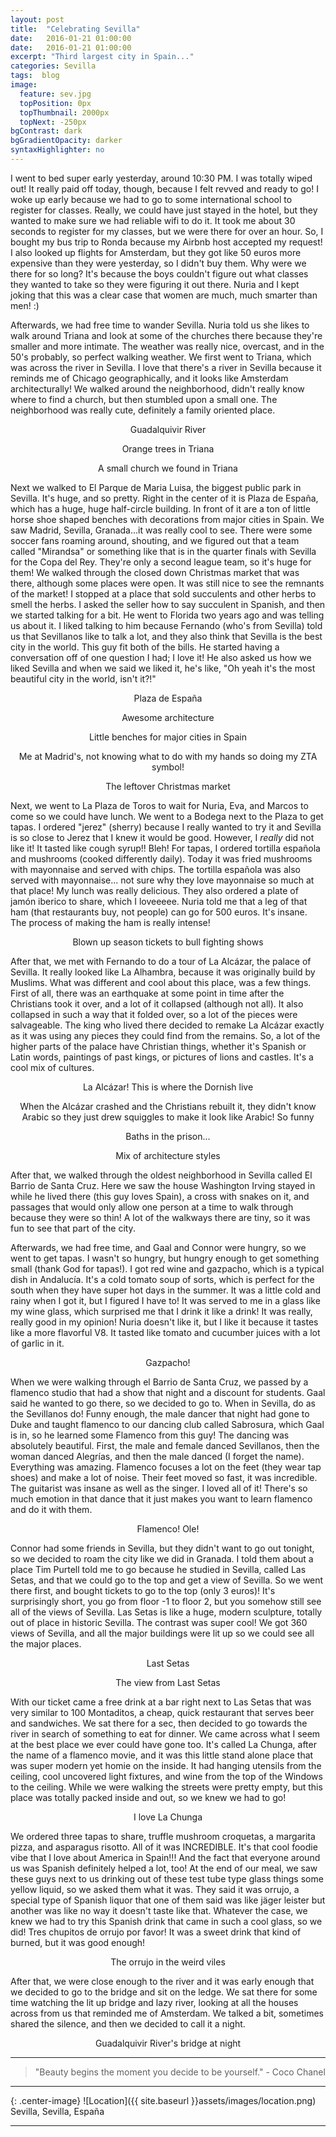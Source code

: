 ```yaml
---
layout: post
title:  "Celebrating Sevilla"
date:   2016-01-21 01:00:00
date:   2016-01-21 01:00:00
excerpt: "Third largest city in Spain..."
categories: Sevilla
tags:  blog
image:
  feature: sev.jpg
  topPosition: 0px
  topThumbnail: 2000px
  topNext: -250px
bgContrast: dark
bgGradientOpacity: darker
syntaxHighlighter: no
---
```


I went to bed super early yesterday, around 10:30 PM. I was totally wiped out! It really paid off today, though, because I felt revved and ready to go! I woke up early because we had to go to some international school to register for classes. Really, we could have just stayed in the hotel, but they wanted to make sure we had reliable wifi to do it. It took me about 30 seconds to register for my classes, but we were there for over an hour. So, I bought my bus trip to Ronda because my Airbnb host accepted my request! I also looked up flights for Amsterdam, but they got like 50 euros more expensive than they were yesterday, so I didn't buy them. Why were we there for so long? It's because the boys couldn't figure out what classes they wanted to take so they were figuring it out there. Nuria and I kept joking that this was a clear case that women are much, much smarter than men! :)

Afterwards, we had free time to wander Sevilla. Nuria told us she likes to walk around Triana and look at some of the churches there because they're smaller and more intimate. The weather was really nice, overcast, and in the 50's probably, so perfect walking weather. We first went to Triana, which was across the river in Sevilla. I love that there's a river in Sevilla because it reminds me of Chicago geographically, and it looks like Amsterdam architecturally! We walked around the neighborhood, didn't really know where to find a church, but then stumbled upon a small one. The neighborhood was really cute, definitely a family oriented place.

<div class="img img--fullContainer img--14xLeading" style="background-image: url({{ site.baseurl_posts_img }}spain/celebratingsevilla/01.JPG);"></div>
<center><p style="font-size: 14px;">Guadalquivir River</p></center>

<div class="img img--fullContainer img--14xLeading" style="background-image: url({{ site.baseurl_posts_img }}spain/celebratingsevilla/02.JPG);"></div>
<center><p style="font-size: 14px;">Orange trees in Triana</p></center>

<div class="img img--fullContainer img--14xLeading" style="background-image: url({{ site.baseurl_posts_img }}spain/celebratingsevilla/03.JPG);"></div>
<center><p style="font-size: 14px;">A small church we found in Triana</p></center>

Next we walked to El Parque de Maria Luisa, the biggest public park in Sevilla. It's huge, and so pretty. Right in the center of it is Plaza de España, which has a huge, huge half-circle building. In front of it are a ton of little horse shoe shaped benches with decorations from major cities in Spain. We saw Madrid, Sevilla, Granada...it was really cool to see. There were some soccer fans roaming around, shouting, and we figured out that a team called "Mirandsa" or something like that is in the quarter finals with Sevilla for the Copa del Rey. They're only a second league team, so it's huge for them! We walked through the closed down Christmas market that was there, although some places were open. It was still nice to see the remnants of the market! I stopped at a place that sold succulents and other herbs to smell the herbs. I asked the seller how to say succulent in Spanish, and then we started talking for a bit. He went to Florida two years ago and was telling us about it. I liked talking to him because Fernando (who's from Sevilla) told us that Sevillanos like to talk a lot, and they also think that Sevilla is the best city in the world. This guy fit both of the bills. He started having a conversation off of one question I had; I love it! He also asked us how we liked Sevilla and when we said we liked it, he's like, "Oh yeah it's the most beautiful city in the world, isn't it?!"

<div class="img img--fullContainer img--14xLeading" style="background-image: url({{ site.baseurl_posts_img }}spain/celebratingsevilla/04.JPG);"></div>
<center><p style="font-size: 14px;">Plaza de España</p></center>

<div class="img img--fullContainer img--14xLeading" style="background-image: url({{ site.baseurl_posts_img }}spain/celebratingsevilla/05.JPG);"></div>
<center><p style="font-size: 14px;">Awesome architecture</p></center>

<div class="img img--fullContainer img--14xLeading" style="background-image: url({{ site.baseurl_posts_img }}spain/celebratingsevilla/06.JPG);"></div>
<center><p style="font-size: 14px;">Little benches for major cities in Spain</p></center>

<div class="img img--fullContainer img--14xLeading" style="background-image: url({{ site.baseurl_posts_img }}spain/celebratingsevilla/07.JPG);"></div>
<center><p style="font-size: 14px;">Me at Madrid's, not knowing what to do with my hands so doing my ZTA symbol!</p></center>

<div class="img img--fullContainer img--14xLeading" style="background-image: url({{ site.baseurl_posts_img }}spain/celebratingsevilla/08.JPG);"></div>
<center><p style="font-size: 14px;">The leftover Christmas market</p></center>

Next, we went to La Plaza de Toros to wait for Nuria, Eva, and Marcos to come so we could have lunch. We went to a Bodega next to the Plaza to get tapas. I ordered "jerez" (sherry) because I really wanted to try it and Sevilla is so close to Jerez that I knew it would be good. However, I *really* did not like it! It tasted like cough syrup!! Bleh! For tapas, I ordered tortilla española and mushrooms (cooked differently daily). Today it was fried mushrooms with mayonnaise and served with chips. The tortilla española was also served with mayonnaise... not sure why they love mayonnaise so much at that place! My lunch was really delicious. They also ordered a plate of jamón iberico to share, which I loveeeee. Nuria told me that a leg of that ham (that restaurants buy, not people) can go for 500 euros. It's insane. The process of making the ham is really intense!

<div class="img img--fullContainer img--14xLeading" style="background-image: url({{ site.baseurl_posts_img }}spain/celebratingsevilla/09.JPG);"></div>
<center><p style="font-size: 14px;">Blown up season tickets to bull fighting shows</p></center>

After that, we met with Fernando to do a tour of La Alcázar, the palace of Sevilla. It really looked like La Alhambra, because it was originally build by Muslims. What was different and cool about this place, was a few things. First of all, there was an earthquake at some point in time after the Christians took it over, and a lot of it collapsed (although not all). It also collapsed in such a way that it folded over, so a lot of the pieces were salvageable. The king who lived there decided to remake La Alcázar exactly as it was using any pieces they could find from the remains. So, a lot of the higher parts of the palace have Christian things, whether it's Spanish or Latin words, paintings of past kings, or pictures of lions and castles. It's a cool mix of cultures.

<div class="img img--fullContainer img--14xLeading" style="background-image: url({{ site.baseurl_posts_img }}spain/celebratingsevilla/10.JPG);"></div>
<center><p style="font-size: 14px;">La Alcázar! This is where the Dornish live</p></center>

<div class="img img--fullContainer img--14xLeading" style="background-image: url({{ site.baseurl_posts_img }}spain/celebratingsevilla/11.JPG);"></div>
<center><p style="font-size: 14px;">When the Alcázar crashed and the Christians rebuilt it, they didn't know Arabic so they just drew squiggles to make it look like Arabic! So funny</p></center>

<div class="img img--fullContainer img--14xLeading" style="background-image: url({{ site.baseurl_posts_img }}spain/celebratingsevilla/12.JPG);"></div>
<center><p style="font-size: 14px;">Baths in the prison...</p></center>

<div class="img img--fullContainer img--14xLeading" style="background-image: url({{ site.baseurl_posts_img }}spain/celebratingsevilla/13.JPG);"></div>
<center><p style="font-size: 14px;">Mix of architecture styles</p></center>

After that, we walked through the oldest neighborhood in Sevilla called El Barrio de Santa Cruz. Here we saw the house Washington Irving stayed in while he lived there (this guy loves Spain), a cross with snakes on it, and passages that would only allow one person at a time to walk through because they were so thin! A lot of the walkways there are tiny, so it was fun to see that part of the city.

Afterwards, we had free time, and Gaal and Connor were hungry, so we went to get tapas. I wasn't so hungry, but hungry enough to get something small (thank God for tapas!). I got red wine and gazpacho, which is a typical dish in Andalucía. It's a cold tomato soup of sorts, which is perfect for the south when they have super hot days in the summer. It was a little cold and rainy when I got it, but I figured I have to! It was served to me in a glass like my wine glass, which surprised me that I drink it like a drink! It was really, really good in my opinion! Nuria doesn't like it, but I like it because it tastes like a more flavorful V8. It tasted like tomato and cucumber juices with a lot of garlic in it.

<div class="img img--fullContainer img--14xLeading" style="background-image: url({{ site.baseurl_posts_img }}spain/celebratingsevilla/14.JPG);"></div>
<center><p style="font-size: 14px;">Gazpacho!</p></center>

When we were walking through el Barrio de Santa Cruz, we passed by a flamenco studio that had a show that night and a discount for students. Gaal said he wanted to go there, so we decided to go to. When in Sevilla, do as the Sevillanos do! Funny enough, the male dancer that night had gone to Duke and taught flamenco to our dancing club called Sabrosura, which Gaal is in, so he learned some Flamenco from this guy! The dancing was absolutely beautiful. First, the male and female danced Sevillanos, then the woman danced Alegrías, and then the male danced (I forget the name). Everything was amazing. Flamenco focuses a lot on the feet (they wear tap shoes) and make a lot of noise. Their feet moved so fast, it was incredible. The guitarist was insane as well as the singer. I loved all of it! There's so much emotion in that dance that it just makes you want to learn flamenco and do it with them.

<div class="img img--fullContainer img--14xLeading" style="background-image: url({{ site.baseurl_posts_img }}spain/celebratingsevilla/15.JPG);"></div>
<center><p style="font-size: 14px;">Flamenco! Ole!</p></center>

Connor had some friends in Sevilla, but they didn't want to go out tonight, so we decided to roam the city like we did in Granada. I told them about a place Tim Purtell told me to go because he studied in Sevilla, called Las Setas, and that we could go to the top and get a view of Sevilla. So we went there first, and bought tickets to go to the top (only 3 euros)! It's surprisingly short, you go from floor -1 to floor 2, but you somehow still see all of the views of Sevilla. Las Setas is like a huge, modern sculpture, totally out of place in historic Sevilla. The contrast was super cool! We got 360 views of Sevilla, and all the major buildings were lit up so we could see all the major places.

<div class="img img--fullContainer img--14xLeading" style="background-image: url({{ site.baseurl_posts_img }}spain/celebratingsevilla/16.JPG);"></div>
<center><p style="font-size: 14px;">Last Setas</p></center>

<div class="img img--fullContainer img--14xLeading" style="background-image: url({{ site.baseurl_posts_img }}spain/celebratingsevilla/17.JPG);"></div>
<center><p style="font-size: 14px;">The view from Last Setas</p></center>

With our ticket came a free drink at a bar right next to Las Setas that was very similar to 100 Montaditos, a cheap, quick restaurant that serves beer and sandwiches. We sat there for a sec, then decided to go towards the river in search of something to eat for dinner. We came across what I seem at the best place we ever could have gone too. It's called La Chunga, after the name of a flamenco movie, and it was this little stand alone place that was super modern yet homie on the inside. It had hanging utensils from the ceiling, cool uncovered light fixtures, and wine from the top of the Windows to the ceiling. While we were walking the streets were pretty empty, but this place was totally packed inside and out, so we knew we had to go!

<div class="img img--fullContainer img--14xLeading" style="background-image: url({{ site.baseurl_posts_img }}spain/celebratingsevilla/18.JPG);"></div>
<center><p style="font-size: 14px;">I love La Chunga</p></center>

We ordered three tapas to share, truffle mushroom croquetas, a margarita pizza, and asparagus risotto. All of it was INCREDIBLE. It's that cool foodie vibe that I love about America in Spain!!! And the fact that everyone around us was Spanish definitely helped a lot, too! At the end of our meal, we saw these guys next to us drinking out of these test tube type glass things some yellow liquid, so we asked them what it was. They said it was orrujo, a special type of Spanish liquor that one of them said was like jäger leister but another was like no way it doesn't taste like that. Whatever the case, we knew we had to try this Spanish drink that came in such a cool glass, so we did! Tres chupitos de orrujo por favor! It was a sweet drink that kind of burned, but it was good enough!

<div class="img img--fullContainer img--14xLeading" style="background-image: url({{ site.baseurl_posts_img }}spain/celebratingsevilla/19.JPG);"></div>
<center><p style="font-size: 14px;">The orrujo in the weird viles</p></center>

After that, we were close enough to the river and it was early enough that we decided to go to the bridge and sit on the ledge. We sat there for some time watching the lit up bridge and lazy river, looking at all the houses across from us that reminded me of Amsterdam. We talked a bit, sometimes shared the silence, and then we decided to call it a night.

<div class="img img--fullContainer img--14xLeading" style="background-image: url({{ site.baseurl_posts_img }}spain/celebratingsevilla/20.JPG);"></div>
<center><p style="font-size: 14px;">Guadalquivir River's bridge at night</p></center>

<hr>

<blockquote class="largeQuote">"Beauty begins the moment you decide to be yourself." - Coco Chanel</blockquote>

<hr>

{: .center-image}
![Location]({{ site.baseurl }}assets/images/location.png) Sevilla, Sevilla, España

<hr>
